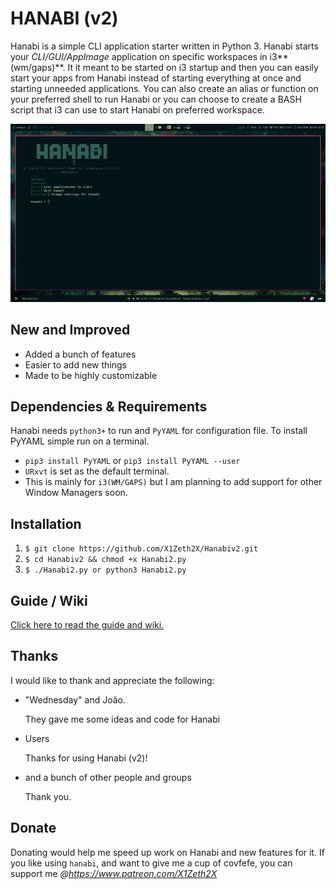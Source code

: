 HANABI (v2)
=========

Hanabi is a simple CLI application starter written in Python 3. Hanabi starts your _CLI/GUI/AppImage_ application on specific workspaces in i3**(wm/gaps)**.
It it meant to be started on i3 startup and then you can easily start your apps from Hanabi instead of starting everything at once and starting unneeded applications. You can also create an alias or function on your preferred shell to run Hanabi or you can choose to create a BASH script that i3 can use to start Hanabi on preferred workspace.

![alt text](https://github.com/X1Zeth2X/Hanabiv2/blob/master/media/Hanabiv2.gif "HanabiGif")

## New and Improved
* Added a bunch of features
* Easier to add new things
* Made to be highly customizable

## Dependencies & Requirements
Hanabi needs `python3+` to run and `PyYAML` for configuration file.
To install PyYAML simple run on a terminal.
* `pip3 install PyYAML` or `pip3 install PyYAML --user`
* `URxvt` is set as the default terminal. 
* This is mainly for `i3(WM/GAPS)` but I am planning to add support for other Window Managers soon.

## Installation
1. `$ git clone https://github.com/X1Zeth2X/Hanabiv2.git`
2. `$ cd Hanabiv2 && chmod +x Hanabi2.py`
3. `$ ./Hanabi2.py or python3 Hanabi2.py`

## Guide / Wiki

[Click here to read the guide and wiki.](https://github.com/X1Zeth2X/Hanabiv2/wiki/Guide-and-Wiki "Guide & Wiki")

## Thanks
I would like to thank and appreciate the following:
* "Wednesday" and João.

  They gave me some ideas and code for Hanabi
* Users

  Thanks for using Hanabi (v2)!
* and a bunch of other people and groups

  Thank you.

## Donate
Donating would help me speed up work on Hanabi and new features for it.
If you like using `hanabi`, and want to give me a cup of covfefe, you can support me _@https://www.patreon.com/X1Zeth2X_
